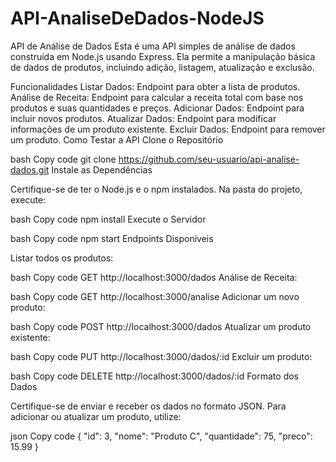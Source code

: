 # API-AnaliseDeDados-NodeJS
API de Análise de Dados
Esta é uma API simples de análise de dados construída em Node.js usando Express. Ela permite a manipulação básica de dados de produtos, incluindo adição, listagem, atualização e exclusão.

Funcionalidades
Listar Dados: Endpoint para obter a lista de produtos.
Análise de Receita: Endpoint para calcular a receita total com base nos produtos e suas quantidades e preços.
Adicionar Dados: Endpoint para incluir novos produtos.
Atualizar Dados: Endpoint para modificar informações de um produto existente.
Excluir Dados: Endpoint para remover um produto.
Como Testar a API
Clone o Repositório

bash
Copy code
git clone https://github.com/seu-usuario/api-analise-dados.git
Instale as Dependências

Certifique-se de ter o Node.js e o npm instalados. Na pasta do projeto, execute:

bash
Copy code
npm install
Execute o Servidor

bash
Copy code
npm start
Endpoints Disponíveis

Listar todos os produtos:

bash
Copy code
GET http://localhost:3000/dados
Análise de Receita:

bash
Copy code
GET http://localhost:3000/analise
Adicionar um novo produto:

bash
Copy code
POST http://localhost:3000/dados
Atualizar um produto existente:

bash
Copy code
PUT http://localhost:3000/dados/:id
Excluir um produto:

bash
Copy code
DELETE http://localhost:3000/dados/:id
Formato dos Dados

Certifique-se de enviar e receber os dados no formato JSON. Para adicionar ou atualizar um produto, utilize:

json
Copy code
{
  "id": 3,
  "nome": "Produto C",
  "quantidade": 75,
  "preco": 15.99
}
